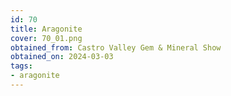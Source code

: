 ```yaml
---
id: 70
title: Aragonite
cover: 70_01.png
obtained_from: Castro Valley Gem & Mineral Show
obtained_on: 2024-03-03
tags:
- aragonite
---
```

